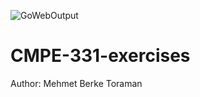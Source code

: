 ![GoWebOutput](https://user-images.githubusercontent.com/52381665/175570958-6af9fb15-c407-4843-bd1b-9df4d1cfe1c5.png)
# CMPE-331-exercises

Author: Mehmet Berke Toraman
